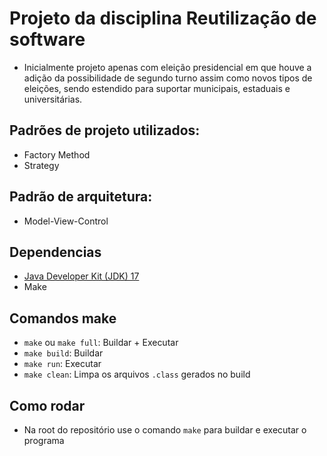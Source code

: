 # Projeto da disciplina Reutilização de software
- Inicialmente projeto apenas com eleição presidencial em que houve a adição da possibilidade de segundo turno assim como novos tipos de eleições, sendo estendido para suportar municipais, estaduais e universitárias.

## Padrões de projeto utilizados:
- Factory Method
- Strategy

## Padrão de arquitetura:
- Model-View-Control

## Dependencias

- [Java Developer Kit (JDK) 17](https://www.oracle.com/java/technologies/javase/jdk17-archive-downloads.html)
- Make

## Comandos make

- `make` ou `make full`: Buildar + Executar
- `make build`: Buildar
- `make run`: Executar
- `make clean`: Limpa os arquivos `.class` gerados no build

## Como rodar

- Na root do repositório use o comando `make` para buildar e executar o programa
